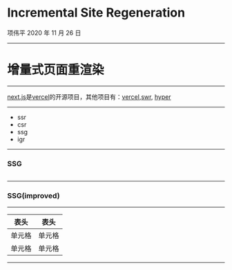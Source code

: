 # Incremental Site Regeneration

项伟平
2020 年 11 月 26 日

-------

# 增量式页面重渲染

-------

[next.js](https://nextjs.org/)是[vercel](http://vercel.com/)的开源项目，其他项目有：[vercel](https://github.com/vercel/vercel),[swr](https://github.com/vercel/), [hyper](https://github.com/vercel/hyper)

------

- ssr
- csr
- ssg
- igr

------

### SSG

![]()

------

### SSG(improved)



------

|  表头   | 表头  |
|  ----  | ----  |
| 单元格  | 单元格 |
| 单元格  | 单元格 |

------